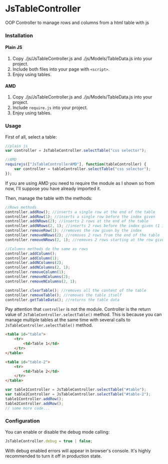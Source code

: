 # JsTableController

OOP Controller to manage rows and columns from a html table with js

### Installation

#### Plain JS

1. Copy ./js/JsTableController.js and ./js/Models/TableData.js into your project.
2. Include both files into your page with ```<script>```.
3. Enjoy using tables.

#### AMD

1. Copy ./js/JsTableController.js and ./js/Models/TableData.js into your project.
2. Include ```require.js``` into your project.
3. Enjoy using tables.

### Usage

First of all, select a table:

```javascript
//plain js
var controller = JsTableController.selectTable("css selector");

//AMD
requirejs(["JsTableControllerAMD"], function(tableController) {
    var controller = tableController.selectTable("css selector");
});

```

If you are using AMD you need to require the module as I shown so from now, I'll suppose you have already imported it.

Then, manage the table with the methods:

```javascript
//Rows methods
controller.addRow(); //inserts a single row at the end of the table
controller.addRow(1); //inserts a single row before the index given
controller.addNRows(2); //inserts 2 rows at the end of the table
controller.addNRows(2, 1); //inserts 2 rows before the index given (1 in this example)
controller.removeRow(1); //removes the row given by the index
controller.removeNRows(2); //removes 2 rows from the end of the table
controller.removeNRows(2, 1); //removes 2 rows starting at the row given by the index

//Columns methods do the same as rows
controller.addColumn();
controller.addColumn(1);
controller.addNColumns(2);
controller.addNColumns(2, 1);
controller.removeColumn(1);
controller.removeNColumns(2);
controller.removeNColumns(2, 1);

controller.clearTable(); //removes all the content of the table
controller.removeTable(); //removes the table itself
controller.getTableData(); //returns the table data
```

Pay attention that `controller` is not the module. Controller is the return value of `JsTableController.selectTable()` method.
This is because you can manage multiple tables at the same time with several calls to `JsTableController.selectTable()` method.

```html
<table id="table">
    <tr>
        <td>Table 1</td>
    </tr>
</table>

<table id="table-2">
    <tr>
        <td>Table 2</td>
    </tr>
</table> 
```

```javascript
var table1Controller = JsTableController.selectTable("#table");
var table2Controller = JsTableController.selectTable("#table-2");
table1Controller.addRow();
table2Controller.addRow();
// some more code...
```

### Configuration
You can enable or disable the debug mode calling:

```javascript
JsTableController.debug = true | false;
```

With debug enabled errors will appear in browser's console. It's highly recommended to turn it off in production state.
